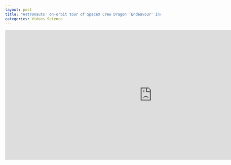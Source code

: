 ```yaml
---
layout: post
title: "Astronauts' on-orbit tour of SpaceX Crew Dragon ‘Endeavour' includes ‘zero-g dinosaur' 950X420"
categories: Videos Science
---
```


<iframe width="950" height="420" src="https://www.youtube-nocookie.com/embed/XgY4NKoT9SQ" frameborder="0" allow="accelerometer; autoplay; encrypted-media; gyroscope; picture-in-picture" allowfullscreen></iframe>
